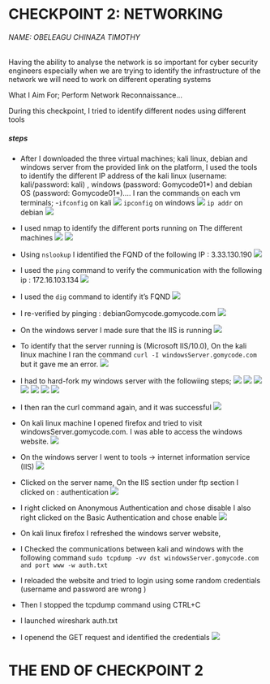# CHECKPOINT 2: NETWORKING
###### NAME: OBELEAGU CHINAZA TIMOTHY

Having the ability to analyse the network is so important for cyber security engineers especially when we are trying to identify the infrastructure of the network we will need to work on different operating systems

What I Aim For;
Perform Network Reconnaissance...

During this checkpoint, I tried to identify different nodes using different tools

 
##### steps
- After I downloaded the three virtual machines; kali linux, debian and windows server from the provided link on the platform, I used the tools to identify the different IP address of the kali linux (username: kali/password: kali) , windows (password: Gomycode01*) and debian OS (password: Gomycode01*)....
I ran the commands on each vm terminals;
-`ifconfig` on kali
![](img/ifconfig.PNG)
`ipconfig` on windows
![](img/ipconffig.PNG)
`ip addr` on debian
![](img/ip%20addr.PNG)

- I used nmap to identify the different ports running on The different machines
![](img/port%20scan.PNG)
![](img/port%20scan2.PNG)

- Using `nslookup` I identified the FQND of the following IP : 3.33.130.190
![](img/nslookup.PNG)

- I used the `ping` command to verify the communication with the following ip : 172.16.103.134
![](img/ping.PNG)

- I used the `dig` command to identify it’s FQND 
![](img/dig.PNG)

- I re-verified by pinging : debianGomycode.gomycode.com
![](img/ping%20debianGomycode.PNG)

- On the windows server I made sure that the IIS is running
![](img/iis%20running.PNG)

- To identify that the server running is (Microsoft IIS/10.0), On the kali linux machine I ran the command `curl -I windowsServer.gomycode.com` but it gave me an error.
![](img/curl%20failed.PNG)
- I had to hard-fork my windows server with the followiing steps;
![](img/forking%201.PNG)
![](img/forking%202.PNG)
![](img/forking3.PNG)
![](img/forking4.PNG)
![](img/forking6.PNG)
![](img/forking7.PNG)
![](img/forking8.PNG)

- I then ran the curl command again, and it was successful
![](img/curl%20successs.PNG)

- On kali linux machine I opened firefox and tried to visit windowsServer.gomycode.com. I was able to access the windows website.
![](img/firefox1.PNG)

- On the windows server I went to tools -> internet information service (IIS)
![](img/1.PNG)
- Clicked on the server name,
 On the IIS section under ftp section I clicked on : authentication
 ![](img/2.PNG)
- I right clicked on Anonymous Authentication and chose disable
I also right clicked on the Basic Authentication and chose enable
![](img/3.PNG)
- On kali linux firefox I refreshed the windows server website,

- I Checked the communications between kali and windows with the following command `sudo tcpdump -vv dst windowsServer.gomycode.com and port www -w auth.txt`
- I reloaded the website and tried to login using some random credentials (username and password are wrong ) 
- Then I stopped the tcpdump command using CTRL+C
- I launched wireshark auth.txt
- I openend the  GET request  and identified the credentials
![](img/get%20request.PNG)







# THE END OF CHECKPOINT 2
